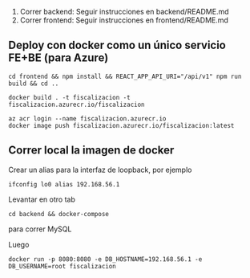 1) Correr backend: Seguir instrucciones en backend/README.md
2) Correr frontend: Seguir instrucciones en frontend/README.md


## Deploy con docker como un único servicio FE+BE (para Azure)

```
cd frontend && npm install && REACT_APP_API_URI="/api/v1" npm run build && cd ..

docker build . -t fiscalizacion -t fiscalizacion.azurecr.io/fiscalizacion

az acr login --name fiscalizacion.azurecr.io
docker image push fiscalizacion.azurecr.io/fiscalizacion:latest
```

## Correr local la imagen de docker

Crear un alias para la interfaz de loopback, por ejemplo

`ifconfig lo0 alias 192.168.56.1`

Levantar en otro tab 

`cd backend && docker-compose` 

para correr MySQL 

Luego 

`docker run -p 8080:8080 -e DB_HOSTNAME=192.168.56.1 -e DB_USERNAME=root fiscalizacion `


